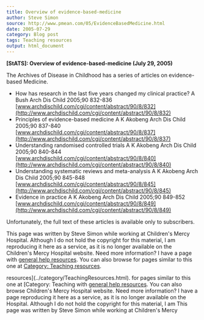 ```yaml
---
title: Overview of evidence-based-medicine
author: Steve Simon
source: http://www.pmean.com/05/EvidenceBasedMedicine.html
date: 2005-07-29
category: Blog post
tags: Teaching resources
output: html_document
---
```

**[StATS]: Overview of evidence-based-medicine (July
29, 2005)** [](../category/TeachingResources.html)

The Archives of Disease in Childhood has a series of articles on
evidence-based Medicine.

-   How has research in the last five years changed my clinical
    practice? A Bush Arch Dis Child 2005;90 832-836
    [www.archdischild.com/cgi/content/abstract/90/8/832](http://www.archdischild.com/cgi/content/abstract/90/8/832)
-   Principles of evidence-based medicine A K Akobeng Arch Dis Child
    2005;90 837-840
    [www.archdischild.com/cgi/content/abstract/90/8/837](http://www.archdischild.com/cgi/content/abstract/90/8/837)
-   Understanding randomised controlled trials A K Akobeng Arch Dis
    Child 2005;90 840-844
    [www.archdischild.com/cgi/content/abstract/90/8/840](http://www.archdischild.com/cgi/content/abstract/90/8/840)
-   Understanding systematic reviews and meta-analysis A K Akobeng Arch
    Dis Child 2005;90 845-848
    [www.archdischild.com/cgi/content/abstract/90/8/845](http://www.archdischild.com/cgi/content/abstract/90/8/845)
-   Evidence in practice A K Akobeng Arch Dis Child 2005;90 849-852
    [www.archdischild.com/cgi/content/abstract/90/8/849](http://www.archdischild.com/cgi/content/abstract/90/8/849)

Unfortunately, the full text of these articles is available only to
subscribers.

This page was written by Steve Simon while working at Children\'s Mercy
Hospital. Although I do not hold the copyright for this material, I am
reproducing it here as a service, as it is no longer available on the
Children\'s Mercy Hospital website. Need more information? I have a page
with [general help resources](../GeneralHelp.html). You can also browse
for pages similar to this one at [Category: Teaching
resources](../category/TeachingResources.html).
<!---More--->
resources](../category/TeachingResources.html).
for pages similar to this one at [Category: Teaching
with [general help resources](../GeneralHelp.html). You can also browse
Children\'s Mercy Hospital website. Need more information? I have a page
reproducing it here as a service, as it is no longer available on the
Hospital. Although I do not hold the copyright for this material, I am
This page was written by Steve Simon while working at Children\'s Mercy

<!---Do not use
**[StATS]: Overview of evidence-based-medicine (July
This page was written by Steve Simon while working at Children\'s Mercy
Hospital. Although I do not hold the copyright for this material, I am
reproducing it here as a service, as it is no longer available on the
Children\'s Mercy Hospital website. Need more information? I have a page
with [general help resources](../GeneralHelp.html). You can also browse
for pages similar to this one at [Category: Teaching
resources](../category/TeachingResources.html).
--->

